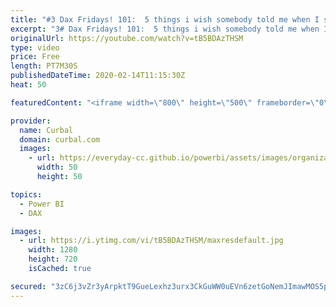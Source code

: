 ```yaml
---
title: "#3 Dax Fridays! 101:  5 things i wish somebody told me when I started learning DAX"
excerpt: "3# Dax Fridays! 101:  5 things i wish somebody told me when I started learning DAX  I was completely clueless when I start learning DAX, so here are my top 5 things I wish somebody told me back then.  What are your tips?  Here you can download all the pbix files: https://curbal.com/donwload-center"
originalUrl: https://youtube.com/watch?v=tB5BDAzTHSM
type: video
price: Free
length: PT7M30S
publishedDateTime: 2020-02-14T11:15:30Z
heat: 50

featuredContent: "<iframe width=\"800\" height=\"500\" frameborder=\"0\" src=\"https://www.youtube.com/embed/tB5BDAzTHSM\" allow=\"accelerometer; autoplay; encrypted-media; gyroscope; picture-in-picture\" allowfullscreen></iframe>"

provider:
  name: Curbal
  domain: curbal.com
  images:
    - url: https://everyday-cc.github.io/powerbi/assets/images/organizations/curbal.com-50x50.jpg
      width: 50
      height: 50

topics:
  - Power BI
  - DAX

images:
  - url: https://i.ytimg.com/vi/tB5BDAzTHSM/maxresdefault.jpg
    width: 1280
    height: 720
    isCached: true

secured: "3zC6j3vZr3yArpktT9GueLexhz3urx3CkGuWW0uEVn6zetGoNemJImawMOS5pPIYqTAgTvMg/15I7MmzgAFbUrc0YGGRo3tmEm2V5YuqmccDkxNVFBPEOAyI7YGLjQbozuRqElPJ6IkHU4V2PuKwe2qt0Wp5F8uTW4U/OtnIvhfcmNKuLim3dWI2yFdQzgL1t1n3lIg05G2p107Z0XezKUbrwUaYakvY2nrUeEvg49g3I/Z3coYLLS+hmWkrFALEwN0Ezfwl8Q91e/hSFpAzuNMZnzq6/g5N76hiutypJdrt+4KU3o2trOR6/0mDxj1rtvs31IqHABZbZpHqCIvkAVNjweIaHfC7/OHkXfF6yLHixG5NxA3BS3Tyby0qcK00quYxEv1pjM5nlPNvZz/HoYaybnvjUWtyGDLItAs2ZsA=;dlJjsqsYV59iID5ybbtP1g=="
---
```


